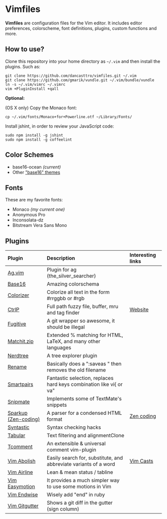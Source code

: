 # Vimfiles

**Vimfiles** are configuration files for the Vim editor. It includes editor preferences, colorscheme, font definitions, plugins, custom functions and more.


## How to use?

Clone this repository into your home directory as `~/.vim` and then install the plugins. Such as:

    git clone https://github.com/dancasttro/vimfiles.git ~/.vim
    git clone https://github.com/gmarik/vundle.git ~/.vim/bundle/vundle
    ln -s ~/.vim/vimrc ~/.vimrc
    vim +PluginInstall +qall

**Optional:**

(OS X only) Copy the Monaco font:

    cp ~/.vim/fonts/Monaco+for+Powerline.otf ~/Library/Fonts/

Install jshint, in order to review your JavaScript code:

    sudo npm install -g jshint
    sudo npm install -g coffeelint

## Color Schemes

* base16-ocean *(current)*
* Other ["base16" themes](http://chriskempson.github.io/base16/)

## Fonts

These are my favorite fonts:

* Monaco *(my current one)*
* Anonymous Pro
* Inconsolata-dz
* Bitstream Vera Sans Mono

## Plugins

| Plugin                                                              | Description                                                         | Interesting links                  |
| :------------------------------------------------------------------ | :------------------------------------------------------------------ | :--------------------------------- |
| [Ag.vim](https://github.com/rking/ag.vim)                           | Plugin for ag (the_silver_searcher)                                 |                                    |
| [Base16](https://github.com/chriskempson/base16-vim)                | Amazing colorschema                                                 |                                    |
| [Colorizer](https://github.com/lilydjwg/colorizer)                  | Colorize all text in the form #rrggbb or #rgb                       |                                    |
| [CtrlP](https://github.com/kien/ctrlp.vim)                          | Full path fuzzy file, buffer, mru and tag finder                    | [Website](http://goo.gl/nUQ1lA)    |
| [Fugitive](https://github.com/tpope/vim-fugitive)                   | A git wrapper so awesome, it should be illegal                      |                                    |
| [Matchit.zip](https://github.com/vim-scripts/matchit.zip)           | Extended % matching for HTML, LaTeX, and many other languages       |                                    |
| [Nerdtree](https://github.com/scrooloose/nerdtree)                  | A tree explorer plugin                                              |                                    |
| [Rename](https://github.com/danro/rename.vim)                       | Basically does a ":saveas <newfile>" then removes the old filename  |                                    |
| [Smartpairs](https://github.com/gorkunov/smartpairs.vim)            | Fantastic selection, replaces hard keys combination like vi{ or va" |                                    |
| [Snipmate](https://github.com/msanders/snipmate.vim)                | Implements some of TextMate's snippets                              |                                    |
| [Sparkup (Zen-coding)](https://github.com/rstacruz/sparkup)         | A parser for a condensed HTML format                                | [Zen coding](http://goo.gl/E4BVWd) |
| [Syntastic](https://github.com/scrooloose/syntastic)                | Syntax checking hacks                                               |                                    |
| [Tabular](https://github.com/godlygeek/tabular)                     | Text filtering and alignmentClone                                   |                                    |
| [Tcomment](https://github.com/tomtom/tcomment_vim)                  | An extensible & universal comment vim-plugin                        |                                    |
| [Vim Abolish](https://github.com/tpope/vim-abolish)                 | Easily search for, substitute, and abbreviate variants of a word    | [Vim Casts](http://goo.gl/CsfUJ6)  |
| [Vim Airline](https://github.com/bling/vim-airline)                 | Lean & mean status / tabline                                        |                                    |
| [Vim Easymotion](https://github.com/Lokaltog/vim-easymotion/)       | It provides a much simpler way to use some motions in Vim           |                                    |
| [Vim Endwise](https://github.com/tpope/vim-endwise)                 | Wisely add "end" in ruby                                            |                                    |
| [Vim Gitgutter](https://github.com/airblade/vim-gitgutter)          | Shows a git diff in the gutter (sign column)                        |                                    |


